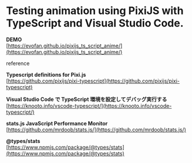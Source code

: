 # Testing animation using PixiJS with TypeScript and Visual Studio Code.

**DEMO**  
[https://evofan.github.io/pixijs_ts_script_anime/](https://evofan.github.io/pixijs_ts_script_anime/)  

reference  

**Typescript definitions for Pixi.js**  
[https://github.com/pixijs/pixi-typescript](https://github.com/pixijs/pixi-typescript)  

**Visual Studio Code で TypeScript 環境を設定してデバッグ実行する**  
[https://knooto.info/vscode-typescript/](https://knooto.info/vscode-typescript/)  

**stats.js JavaScript Performance Monitor**  
[https://github.com/mrdoob/stats.js/](https://github.com/mrdoob/stats.js/)  

**@types/stats**  
[https://www.npmjs.com/package/@types/stats](https://www.npmjs.com/package/@types/stats)  
